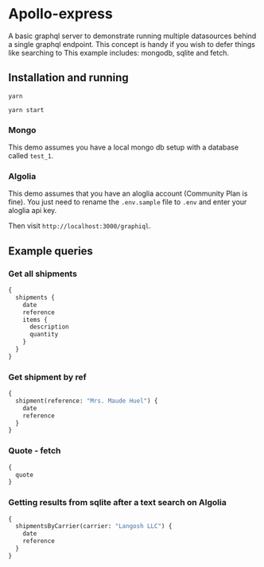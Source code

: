 # Apollo-express

A basic graphql server to demonstrate running multiple datasources behind a single graphql endpoint.
This concept is handy if you wish to defer things like searching to 
This example includes: mongodb, sqlite and fetch.

## Installation and running 

`yarn`

`yarn start`

### Mongo
This demo assumes you have a local mongo db setup with a database called `test_1`.

### Algolia
This demo assumes that you have an aloglia account (Community Plan is fine).
You just need to rename the `.env.sample` file to `.env` and enter your aloglia api key.

Then visit `http://localhost:3000/graphiql`.

## Example queries 

### Get all shipments

```graphql
{
  shipments {
    date
    reference
    items {
      description
      quantity
    }
  }
}
```

### Get shipment by ref

```graphql
{
  shipment(reference: "Mrs. Maude Huel") {
    date
    reference
  }
}
```

### Quote - fetch

```graphql
{
  quote
}
```

### Getting results from sqlite after a text search on Algolia

```graphql
{
  shipmentsByCarrier(carrier: "Langosh LLC") {
    date
    reference
  }
}
```